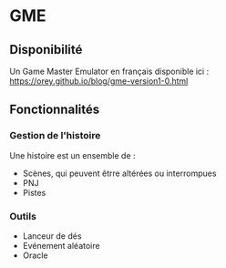 # GME

## Disponibilité

Un Game Master Emulator en français disponible ici : https://orey.github.io/blog/gme-version1-0.html

## Fonctionnalités

### Gestion de l'histoire

Une histoire est un ensemble de :

* Scènes, qui peuvent êtrre altérées ou interrompues
* PNJ
* Pistes

### Outils

* Lanceur de dés
* Evénement aléatoire
* Oracle

